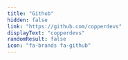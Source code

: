 ```yaml
---
title: "Github"
hidden: false
link: "https://github.com/copperdevs"
displayText: "copperdevs"
randomResult: false
icon: "fa-brands fa-github"
---
```

